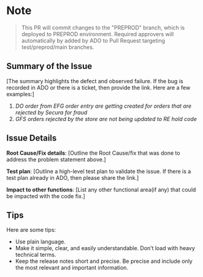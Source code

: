 # Note

> This PR will commit changes to the "PREPROD" branch, which is deployed to PREPROD environment.
> Required approvers will automatically by added by ADO to Pull Request targeting test/preprod/main branches.

## Summary of the Issue

[The summary highlights the defect and observed failure. If the bug is recorded in ADO or there is a ticket, then provide the link. Here are a few examples:]

1. *DO order from EFG order entry are getting created for orders that are rejected by Secura for fraud*
2. *GFS orders rejected by the store are not being updated to RE hold code*

## Issue Details

**Root Cause/Fix details**: [Outline the Root Cause/fix that was done to address the problem statement above.]

**Test plan**: [Outline a high-level test plan to validate the issue. If there is a test plan already in ADO, then please share the link.]

**Impact to other functions**: [List any other functional area(if any) that could be impacted with the code fix.]

## Tips

Here are some tips:

* Use plain language.
* Make it simple, clear, and easily understandable. Don’t load with heavy technical terms.
* Keep the release notes short and precise. Be precise and include only the most relevant and important information.
